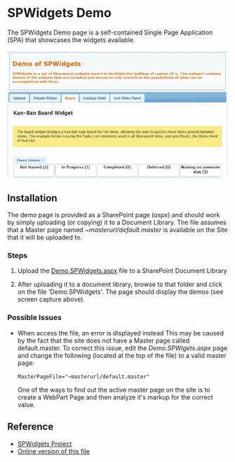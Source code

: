 SPWidgets Demo
==============

The SPWidgets Demo page is a self-contained Single Page Application (SPA) that showcases the widgets available.

![SPWidgets Demos](../documentation/web/spwidgets.demos.jpg)


Installation
------------

The demo page is provided as a SharePoint page (_aspx_) and should work by simply uploading (or copying) it to a Document Library. The file assumes that a Master page named _~masterurl/default.master_ is available on the Site that it will be uploaded to.


### Steps

1.  Upload the [Demo.SPWidgets.aspx][demoFile] file to a SharePoint Document Library 

2.  After uploading it to a document library, browse to that folder and click on the file 'Demo.SPWidgets'. The page should display the demos (see screen capture above).


### Possible Issues

-   When access the file, an error is displayed instead
    This may be caused by the fact that the site does not have a Master page called default.master. To correct this issue, edit the _Demo.SPWigets.aspx_ page and change the following (located at the top of the file) to a valid master page:
    
        MasterPageFile="~masterurl/default.master"
    
    One of the ways to find out the active master page on the site is to create a WebPart Page and then analyze it's markup for the correct value. 


Reference
---------

-   [SPWidgets Project](http://purtuga.github.io/SPWidgets/)
-   [Online version of this file](https://github.com/purtuga/SPWidgets/tree/master/demo/demo.about.md)



[demoFile]: https://raw.github.com/purtuga/SPWidgets/master/demo/Demo.SPWidgets.aspx "Demo.SPWidgets.aspx"

